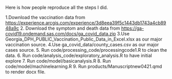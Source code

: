 Here is how people reproduce all the steps I did.

1.Download the vaccination data from 
https://experience.arcgis.com/experience/3d8eea39f5c1443db1743a4cb8948a9c 
2. Download the symptom and death data from https://ga-covid19.ondemand.sas.com/docs/ga_covid_data.zip
3.Use Georgia_DPH_PUBLIC_Vaccination_Public_Data_in_Excel.xlsx as our major vaccination source.
4.Use ga_covid_data/county_cases.csv as our major cases source.
5. Run code/processing_code/processingcode1.R to clean the data.
6. Run code/analysis_code/exploratory_analysis.R to have initial explore
7. Run code/model/basicanalysis.R
8. Run code/model/machinelearning.R
9. Run products/Manuscriptnew0421.qmd to render docx file.